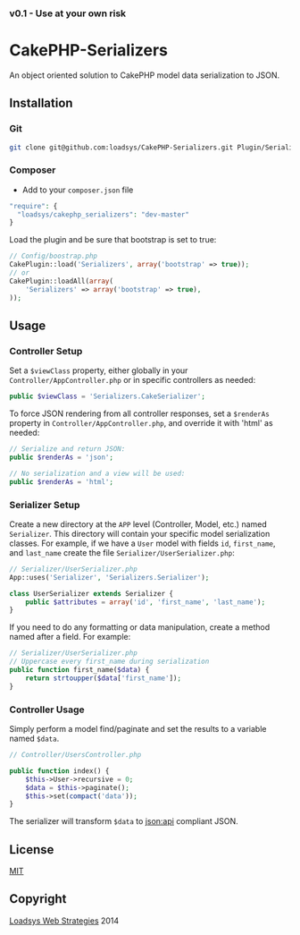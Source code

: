 ### v0.1 - Use at your own risk

# CakePHP-Serializers

An object oriented solution to CakePHP model data serialization to JSON.

## Installation


### Git ###

``` bash
git clone git@github.com:loadsys/CakePHP-Serializers.git Plugin/Serializers
```

### Composer ###

* Add to your `composer.json` file

``` php
"require": {
  "loadsys/cakephp_serializers": "dev-master"
}
```

Load the plugin and be sure that bootstrap is set to true:

``` php
// Config/boostrap.php
CakePlugin::load('Serializers', array('bootstrap' => true));
// or
CakePlugin::loadAll(array(
	'Serializers' => array('bootstrap' => true),
));
```

## Usage

### Controller Setup ###

Set a `$viewClass` property, either globally in your `Controller/AppController.php` or in specific
controllers as needed:

``` php
public $viewClass = 'Serializers.CakeSerializer';
```

To force JSON rendering from all controller responses, set a `$renderAs` property in `Controller/AppController.php`, and override it with 'html' as needed:

``` php
// Serialize and return JSON:
public $renderAs = 'json';

// No serialization and a view will be used:
public $renderAs = 'html';
```

### Serializer Setup ###

Create a new directory at the `APP` level (Controller, Model, etc.) named `Serializer`. This
directory will contain your specific model serialization classes. For example, if we have a `User`
model with fields `id`, `first_name`, and `last_name` create the file
`Serializer/UserSerializer.php`:

``` php
// Serializer/UserSerializer.php
App::uses('Serializer', 'Serializers.Serializer');

class UserSerializer extends Serializer {
	public $attributes = array('id', 'first_name', 'last_name');
}
```

If you need to do any formatting or data manipulation, create a method named after a field. For
example:

``` php
// Serializer/UserSerializer.php
// Uppercase every first_name during serialization
public function first_name($data) {
	return strtoupper($data['first_name']);
}
```

### Controller Usage ###

Simply perform a model find/paginate and set the results to a variable named `$data`.

``` php
// Controller/UsersController.php

public function index() {
	$this->User->recursive = 0;
	$data = $this->paginate();
	$this->set(compact('data'));
}
```

The serializer will transform `$data` to [json:api](http://jsonapi.org/) compliant JSON.

## License

[MIT](https://github.com/loadsys/CakePHP-Serializers/blob/master/LICENSE)


## Copyright

[Loadsys Web Strategies](http://www.loadsys.com) 2014
